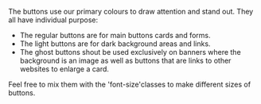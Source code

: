 The buttons use our primary colours to draw attention and stand out. They all have individual purpose:

- The regular buttons are for main buttons cards and forms.
- The light buttons are for dark background areas and links.
- The ghost buttons shout be used exclusively on banners where the background is an image as well as buttons that are links to other websites to enlarge a card.

Feel free to mix them with the 'font-size'classes to make different sizes of buttons.
